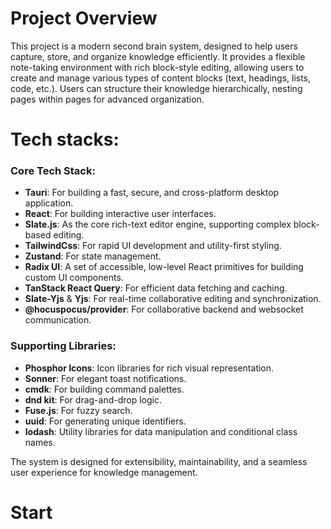 # Project Overview

This project is a modern second brain system, designed to help users capture, store, and organize knowledge efficiently. It provides a flexible note-taking environment with rich block-style editing, allowing users to create and manage various types of content blocks (text, headings, lists, code, etc.). Users can structure their knowledge hierarchically, nesting pages within pages for advanced organization.

# Tech stacks:

### Core Tech Stack:

- **Tauri**: For building a fast, secure, and cross-platform desktop application.
- **React**: For building interactive user interfaces.
- **Slate.js**: As the core rich-text editor engine, supporting complex block-based editing.
- **TailwindCss**: For rapid UI development and utility-first styling.
- **Zustand**: For state management.
- **Radix UI**: A set of accessible, low-level React primitives for building custom UI components.
- **TanStack React Query**: For efficient data fetching and caching.
- **Slate-Yjs** & **Yjs**: For real-time collaborative editing and synchronization.
- **@hocuspocus/provider**: For collaborative backend and websocket communication.

### Supporting Libraries:

- **Phosphor Icons**: Icon libraries for rich visual representation.
- **Sonner**: For elegant toast notifications.
- **cmdk**: For building command palettes.
- **dnd kit**: For drag-and-drop logic.
- **Fuse.js**: For fuzzy search.
- **uuid**: For generating unique identifiers.
- **lodash**: Utility libraries for data manipulation and conditional class names.

The system is designed for extensibility, maintainability, and a seamless user experience for knowledge management.

# Start
